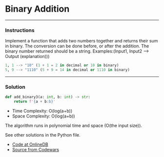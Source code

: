 # Binary Addition

---
### Instructions

Implement a function that adds two numbers together and returns their sum in binary. The conversion can be done before, or after the addition.
The binary number returned should be a string.
Examples:(Input1, Input2 --> Output (explanation)))

```py
1, 1 --> "10" (1 + 1 = 2 in decimal or 10 in binary)
5, 9 --> "1110" (5 + 9 = 14 in decimal or 1110 in binary)

```

---

### Solution

```py
def add_binary3(a: int, b: int) -> str:
    return f'{a + b:b}'
```

* Time Complexity: O(log(a+b))
* Space Complexity: O(log(a+b)) 

The algorithm runs in polynomial time and space (O(the input size)).

See other solutions in the Python file.


* [Code at OnlineDB](https://onlinegdb.com/T7UmFCH4Z)
* [Source from Codewars](https://www.codewars.com/kata/551f37452ff852b7bd000139/train/python)
